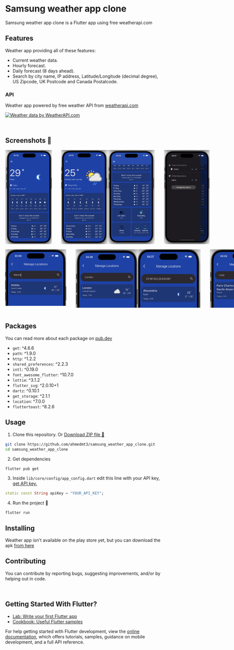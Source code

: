 # Samsung weather app clone

Samsung weather app clone is a Flutter app using free weatherapi.com

## Features
Weather app providing all of these features:
- Current weather data.
- Hourly forecast.
- Daily forecast (8 days ahead).
- Search by city name, IP address, Latitude/Longitude (decimal degree), US Zipcode, UK Postcode and Canada Postalcode.

### API
Weather app powered by free weather API from [weatherapi.com](https://www.weatherapi.com)

<a href="https://www.weatherapi.com/" title="Free Weather API"><img src='https://cdn.weatherapi.com/v4/images/weatherapi_logo.png' alt="Weather data by WeatherAPI.com" border="0"></a>

<br>

## Screenshots 📸

<div style="display: flex;">
  <img src="assets/screenshots/home.png" alt="Cairo Weather Screenshot" height="300" style="margin-right: 30px;">
  <img src="assets/screenshots/home2.png" alt="Texas Cairo Weather Screenshot" height="300">
   <img src="assets/screenshots/details.png" alt="Details Home Page" height="300" style="margin-right: 30px;">
   <img src="assets/screenshots/drawer.png" alt="Drawer Screenshot" height="300">
</div>
<br>
<div style="display: flex;">
  <img src="assets/screenshots/search1.png" alt="Search Page" height="180" style="margin-right: 30px;">
  <img src="assets/screenshots/search2.png" alt="Search Page" width="200">
   <img src="assets/screenshots/search3.png" alt="Search Page" width="200" style="margin-right: 30px;">
  <img src="assets/screenshots/search4.png" alt="Search Page" width="200">
</div>
<br>

## Packages
You can read more about each package on [pub.dev](https://www.pub.dev)

- `get`: ^4.6.6
- `path`: ^1.9.0
- `http`: ^1.2.2
- `shared_preferences`: ^2.2.3
- `intl`: ^0.19.0
- `font_awesome_flutter`: ^10.7.0
- `lottie`: ^3.1.2
- `flutter_svg`: ^2.0.10+1
- `dartz`: ^0.10.1
- `get_storage`: ^2.1.1
- `location`: ^7.0.0
- `fluttertoast`: ^8.2.6

## Usage
1. Clone this repository. Or [Download ZIP file 📁](https://github.com/ahmedmt3/weather_app/archive/refs/heads/main.zip)
```bash
git clone https://github.com/ahmedmt3/samsung_weather_app_clone.git
cd samsung_weather_app_clone
```
2. Get dependencies

```
flutter pub get
```

3. Inside `lib/core/config/app_config.dart` edit this line with your API key, [get API key.](https://www.weatherapi.com/login.aspx)
```dart
static const String apiKey = "YOUR_API_KEY";
```

4. Run the project 🎉
```
flutter run
```

## Installing
Weather app isn't available on the play store yet, but you can download the apk [from here]()

## Contributing
You can contribute by reporting bugs, suggesting improvements, and/or by helping out in code.

</br>

## Getting Started With Flutter?

- [Lab: Write your first Flutter app](https://docs.flutter.dev/get-started/codelab)
- [Cookbook: Useful Flutter samples](https://docs.flutter.dev/cookbook)

For help getting started with Flutter development, view the
[online documentation](https://docs.flutter.dev/), which offers tutorials,
samples, guidance on mobile development, and a full API reference.
